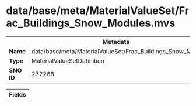 <h1>data/base/meta/MaterialValueSet/Frac_Buildings_Snow_Modules.mvs</h1><table><tr><th colspan="100%">Metadata</th></tr><tr><td><b>Name</b></td><td>data/base/meta/MaterialValueSet/Frac_Buildings_Snow_Modules.mvs</td></tr><tr><td><b>Type</b></td><td>MaterialValueSetDefinition</td></tr><tr><td><b>SNO ID</b></td><td>272268</td></tr></table>

<table><tr><th colspan="100%">Fields</th></tr></table>

